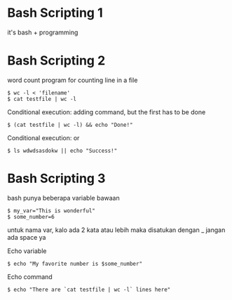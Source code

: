 # Bash Scripting 1 

it's bash + programming

# Bash Scripting 2

word count program for counting line in a file
```
$ wc -l < 'filename'
$ cat testfile | wc -l
```
Conditional execution: adding command, but the first has to be done
```
$ (cat testfile | wc -l) && echo "Done!"
```
Conditional execution: or
```
$ ls wdwdsasdokw || echo "Success!"
```

# Bash Scripting 3

bash punya beberapa variable bawaan
```
$ my_var="This is wonderful"
$ some_number=6
```
untuk nama var, kalo ada 2 kata atau lebih maka disatukan dengan _
jangan ada space ya

Echo variable
```
$ echo "My favorite number is $some_number"
```
Echo command
```
$ echo "There are `cat testfile | wc -l` lines here"
```
